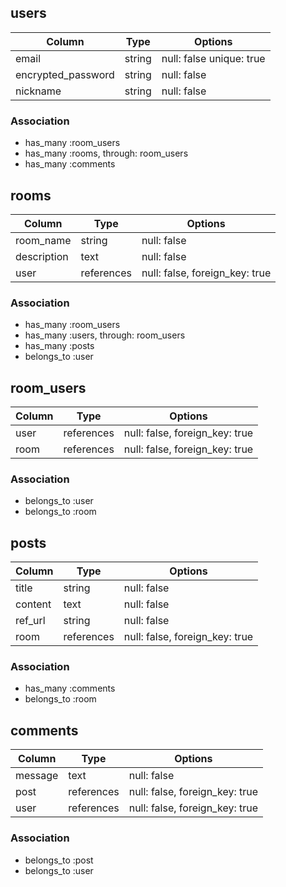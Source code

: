## users

|Column               |Type    |Options                   |
| ------------------- | ------ | -----------------------  |
| email               | string | null: false unique: true |
| encrypted_password  | string | null: false              |
| nickname            | string | null: false              |

### Association
- has_many :room_users
- has_many :rooms, through: room_users
- has_many :comments


## rooms

| Column                    | Type       | Options                        |
| ------------------------- | ---------- | ------------------------------ |
| room_name                 | string     | null: false                    |
| description               | text       | null: false                    |
| user                      | references | null: false, foreign_key: true |

### Association
- has_many :room_users
- has_many :users, through: room_users
- has_many :posts
- belongs_to :user


## room_users

| Column  | Type       | Options                        |
| ------- | ---------- | ------------------------------ |
| user    | references | null: false, foreign_key: true |
| room    | references | null: false, foreign_key: true |

### Association
- belongs_to :user
- belongs_to :room


## posts

| Column                   | Type       | Options                        |
| ------------------------ | ---------- | ------------------------------ |
| title                    | string     | null: false                    |
| content                  | text       | null: false                    |
| ref_url                  | string     | null: false                    |
| room                     | references | null: false, foreign_key: true |

### Association
- has_many :comments
- belongs_to :room


## comments

| Column                   | Type       | Options                        |
| ------------------------ | ---------- | ------------------------------ |
| message                  | text       | null: false                    |
| post                     | references | null: false, foreign_key: true |
| user                     | references | null: false, foreign_key: true |

### Association
- belongs_to :post
- belongs_to :user